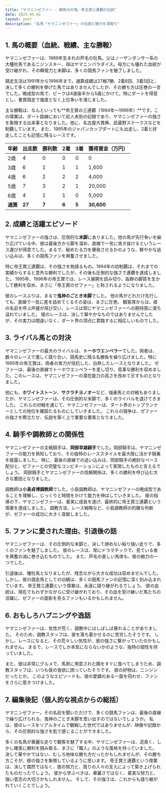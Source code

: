 ```yaml
---
title: "ヤマニンゼファー - 瞬発力の鬼、帝王賞三連覇の伝説"
date: 2025-05-02
layout: post
description: "名馬『ヤマニンゼファー』の伝説と魅力を深堀り"
---
```


## 1. 馬の概要（血統、戦績、主な勝鞍）

ヤマニンゼファーは、1989年生まれの芦毛の牡馬。父はノーザンダンサー系の大種牡馬であるニジンスキー、母はヤマニンパラダイス。母方にも優れた血統が受け継がれ、その瞬発力と末脚は、多くの競馬ファンを魅了しました。

競走生活は1991年から1996年まで。通算成績は27戦7勝、2着6回、3着5回と、決して多くの勝利を挙げた馬ではありませんでしたが、その勝ち方は圧巻の一言でした。晩成型の馬で、ピークは4歳後半から5歳にかけて。特にダートを得意とし、重賞競走で幾度となく上位争いを演じました。

主な勝鞍は、なんといっても**帝王賞の三連覇（1994年～1996年）**です。この偉業は、ダート路線において前人未到の記録であり、ヤマニンゼファーの強さを象徴する出来事となりました。他に、名古屋大賞典、武蔵野ステークスなどを制覇しています。  また、1995年のジャパンカップダートにも出走し、2着と好走したことも記憶に残るレースです。

| 年齢 | 出走数 | 勝利数 | 2着 | 3着 | 獲得賞金（万円） |
|---|---|---|---|---|---|
| 2歳 | 4 | 0 | 0 | 0 | 0 |
| 3歳 | 6 | 1 | 1 | 1 | 1,600 |
| 4歳 | 6 | 2 | 2 | 2 | 4,000 |
| 5歳 | 7 | 3 | 2 | 1 | 20,000 |
| 6歳 | 4 | 1 | 1 | 0 | 5,000 |
| **通算** | **27** | **7** | **6** | **5** | **30,600** |


## 2. 成績と活躍エピソード

ヤマニンゼファーの強さは、圧倒的な**末脚**にありました。他の馬が先行争いを繰り広げている中、彼は最後方から脚を溜め、直線で一気に突き抜けるというレース運びが得意でした。まるで、秘めたる力を爆発させるかのような、鮮やかな追い込みは、多くの競馬ファンを興奮させました。

特に帝王賞三連覇は、その強さを物語るもの。1994年の初制覇は、それまでの実績からすると意外な勝利でしたが、その後も圧倒的な強さで連覇を達成しました。  1995年、1996年の帝王賞では、レース展開を読み切り、抜群の脚質を生かして勝利を収め、まさに「帝王賞のゼファー」と称されるようになりました。

彼のレースぶりは、まるで**鬼神のごとき末脚**でした。  他の馬がどれだけ先行しても、直線で一気に差を詰めてくるその姿は、まさに圧巻。  観客席からは、彼の名前を呼ぶ声援が飛び交い、レースは常にヤマニンゼファーへの期待感に満ち溢れていました。 彼のレースは、決して華やかなものではありませんでしたが、その実力は間違いなく、ダート界の頂点に君臨するに相応しいものでした。


## 3. ライバル馬との対決

ヤマニンゼファーの最大のライバルは、**トーホウエンペラー**でした。両者は、数々のレースで激しく競り合い、競馬史に残る名勝負を繰り広げました。特に1995年の帝王賞は、両者の実力が拮抗した、白熱したレースとなりました。  ゼファーは、最後の直線でトーホウエンペラーを差し切り、見事な勝利を収めました。このレースは、ヤマニンゼファーの潜在能力の高さを改めて示すものとなりました。

他にも、**ホワイトストーン**、**サクラチヨノオー**など、強豪馬との対戦もありましたが、ヤマニンゼファーは、その圧倒的な末脚で、多くのライバルを退けてきました。  これらの対戦を通じて、ヤマニンゼファーは、ダート界のトップランナーとしての地位を確固たるものにしていきました。  これらの競争は、ゼファーの強さを際立たせ、伝説を築く上で重要な要素となりました。


## 4. 騎手や調教師との関係性

ヤマニンゼファーの主戦騎手は、**岡部幸雄騎手**でした。岡部騎手は、ヤマニンゼファーの能力を熟知しており、その独特のレーススタイルを最大限に活かす騎乗を披露しました。  特に、最後の直線での追い込みは、岡部騎手の絶妙なペース配分と、ゼファーとの完璧なコンビネーションによって実現したものと言えるでしょう。  岡部騎手とヤマニンゼファーの信頼関係は、多くの勝利を呼び込む大きな要因となりました。

調教師は**小島貞博調教師**でした。小島調教師は、ヤマニンゼファーの晩成型であることを理解し、じっくりと時間をかけて能力を伸ばしていきました。  彼の指導の下、ヤマニンゼファーは、着実に成長を遂げ、最終的に帝王賞三連覇という偉業を達成しました。  調教方法、レース戦略など、小島調教師の的確な判断が、ゼファーの成功に大きく貢献しました。


## 5. ファンに愛された理由、引退後の話

ヤマニンゼファーは、その圧倒的な末脚と、決して諦めない粘り強い走りで、多くのファンを魅了しました。  彼のレースは、常にドラマチックで、見ている者を興奮の渦に巻き込むものでした。  また、芦毛の美しい馬体も、彼の魅力の一つでした。

引退後は、種牡馬となりましたが、残念ながら大きな成功は収めませんでした。  しかし、彼の競走馬としての功績は、多くの競馬ファンの記憶に深く刻み込まれています。  帝王賞三連覇という偉業は、永遠に語り継がれるでしょう。  彼の血統は、現在でもわずかながらに受け継がれており、その血を受け継いだ馬たちの活躍に、ゼファーの面影を見るファンもいるかもしれません。


## 6. おもしろハプニングや逸話

ヤマニンゼファーは、気性が荒く、調教中にはしばしば暴れることがありました。  そのため、調教スタッフは、彼を落ち着かせるのに苦労したそうです。  しかし、レースになると、その荒々しい気性が、彼の強さに繋がっていたのかもしれません。  まるで、レースでしか本気にならないかのような、独特の個性を持っていました。

また、彼は非常にグルメで、馬房に用意された餌をすぐに食べてしまうため、調教スタッフは、いつも彼の食欲に困っていたそうです。  彼の好物は、ニンジンだったとか。  このようなエピソードも、彼の愛嬌のある一面を伺わせ、ファンをさらに惹きつけました。


## 7. 編集後記（個人的な視点からの総括）

ヤマニンゼファー。その名前を聞いただけで、多くの競馬ファンは、最後の直線で繰り広げられる、鬼神のごとき末脚を思い出すのではないでしょうか。  私は、彼のレースをリアルタイムで観戦した世代ではありませんが、映像や記録から、その圧倒的な強さを肌で感じることができました。

多くの名馬が華麗な走りで観客を魅了する中、ヤマニンゼファーは、泥臭く、しかし確実に勝利を掴み取る、まさに「職人」のような風格を持っていました。  決して華やかではない、むしろ地味な勝ち方だったかもしれませんが、その勝ち方こそが、彼の強さを象徴しているように思います。  帝王賞三連覇という偉業は、決して偶然ではなく、彼の努力と、周りの人々の支えによって築き上げられたものだったでしょう。  彼から学ぶべきは、華麗さではなく、着実な努力と、強い意志の大切さかもしれません。  そして、その強さは、これからも語り継がれていくことでしょう。
